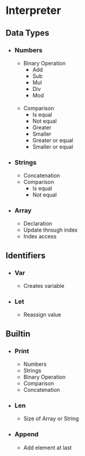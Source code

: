 # Interpreter

## Data Types

- ### Numbers
     - Binary Operation
          - Add
          - Sub
          - Mul
          - Div
          - Mod
     
     <br>

     - Comparison
          - Is equal
          - Not equal
          - Greater
          - Smaller
          - Greater or equal
          - Smaller or equal

- ### Strings
     - Concatenation
     - Comparison
          - Is equal
          - Not equal

- ### Array
     - Declaration
     - Update through index
     - Index access

## Identifiers

- ### Var
     - Creates variable

- ### Let
     - Reassign value

## Builtin

- ### Print
     - Numbers
     - Strings
     - Binary Operation
     - Comparison
     - Concatenation

- ### Len
     - Size of Array or String

- ### Append
     - Add element at last


